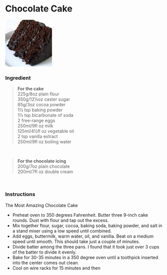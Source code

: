 # Chocolate Cake

![chocolate-cake](image/cake-Chocolate.jpg)

### Ingredient


> **For the cake** <br>
225g/8oz plain flour \
350g/12½oz caster sugar \
85g/3oz cocoa powder \
1½ tsp baking powder \
1½ tsp bicarbonate of soda \
2 free-range eggs \
250ml/9fl oz milk \
125ml/4½fl oz vegetable oil \
2 tsp vanilla extract \
250ml/9fl oz boiling water 

<br>

> **For the chocolate icing** <br>
200g/7oz plain chocolate \
200ml/7fl oz double cream 

<br>


### Instructions <br> 
The Most Amazing Chocolate Cake <br> 

  
+ Preheat oven to 350 degrees Fahrenheit. Butter three 9-inch cake rounds. Dust with flour and tap out the excess.
+ Mix together flour, sugar, cocoa, baking soda, baking powder, and salt in a stand mixer using a low speed until combined.
+ Add eggs, buttermilk, warm water, oil, and vanilla. Beat on a medium speed until smooth. This should take just a couple of minutes.
+ Divide batter among the three pans. I found that it took just over 3 cups of the batter to divide it evenly.
+ Bake for 30-35 minutes in a 350 degree oven until a toothpick inserted into the center comes out clean.
+ Cool on wire racks for 15 minutes and then

